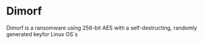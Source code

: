 # Dimorf
Dimorf is a ransomware using 256-bit AES with a self-destructing, randomly generated keyfor Linux OS´s 
